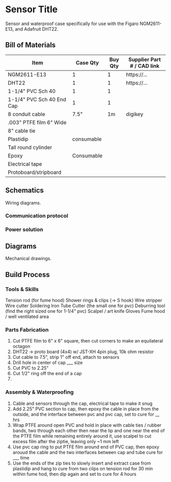 # Sensor Title

Sensor and waterproof case specifically for use with the Figaro NGM2611-E13, and Adafruit DHT22.

## Bill of Materials

| Item                                                       | Case Qty   | Buy Qty   |  Supplier Part # / CAD link |
| ---------------------------------------------------------- | ---------- | --------- |  -------------------------- |
| NGM2611-E13        | 1  | 1          | https://... |
| DHT22              | 1  | 1           | https://... |
| 1-1/4" PVC Sch 40         | 1 | 1 | |
| 1-1/4" PVC Sch 40 End Cap | 1 | 1 | |
| 8 conduit cable | 7.5" |1m | digikey |
| .003" PTFE film 6" Wide | | | |
| 8" cable tie | | | |
| Plastidip  | consumable | |
| Tall round cylinder  | | | |
| Epoxy | Consumable | | |
| Electrical tape | | | |
| Protoboard/stripboard | | | |


## Schematics

Wiring diagrams.

### Communication protocol

### Power solution

## Diagrams

Mechanical drawings.

## Build Process

### Tools & Skills

Tension rod (for fume hood)
Shower rings & clips {-> S hook}
Wire stripper
Wire cutter
Soldering Iron
Tube Cutter (the small one for pvc)
Deburring tool (find the right sized one for 1-1/4" pvc)
Scalpel / art knife
Gloves
Fume hood / well ventilated area

### Parts Fabrication

1. Cut PTFE film to 6" x 6" square, then cut corners to make an equilateral octagon
2. DHT22 -> proto board (4x4) w/ JST-XH 4pin plug, 10k ohm resistor
3. Cut cable to 7.5", strip 1" off end, attach to sensors
4. Drill hole in center of cap ___ size
5. Cut PVC to 2.25"
6. Cut 1/2" ring off the end of a cap
7. 

### Assembly & Waterproofing

1. Cable and sensors through the cap, electrical tape to make it snug
2. Add 2.25" PVC section to cap, then epoxy the cable in place from the outside, and the interface between pvc and pvc cap, set to cure for __ hrs
3. Wrap PTFE around open PVC and hold in place with cable ties / rubber bands, two through each other then near the lip and one near the end of the PTFE film while remaining entirely around it, use scalpel to cut excess film after the ziptie, leaving only ~1 mm left
3. Use pvc cap ring to put PTFE film around end of PVC cap, then epoxy arouud the cable and the two interfaces between cap and tube cure for ___ time
4. Use the ends of the zip ties to slowly insert and extract case from plastidip and hang to cure from two clips on tension rod for 30 min within fume hod, then dip again and set to cure for 4 hours